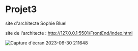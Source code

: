 # Projet3
site d'architecte Sophie Bluel

site de l'architecte : http://127.0.0.1:5501/FrontEnd/index.html




![Capture d'écran 2023-06-30 211648](https://github.com/Sally-Glanowski/Projet3/assets/129045849/5ede58a7-38f3-4381-87a2-b1668eb50ab7)
